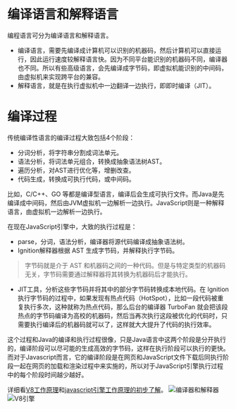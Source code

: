# 编译语言和解释语言
编程语言可分为编译语言和解释语言。
 - 编译语言，需要先编译成计算机可以识别的机器码，然后计算机可以直接运行，因此运行速度较解释语言快。因为不同平台能识别的机器码不同，编译器也不同。所以有些高级语言，会先编译成字节码，即虚拟机能识别的中间码，由虚拟机来实现跨平台的兼容。
 - 解释语言，就是在执行虚拟机中一边翻译一边执行，即即时编译（JIT）。

# 编译过程
传统编译性语言的编译过程大致包括4个阶段：
 - 分词分析，将字符串分割成词法单元。
 - 语法分析，将词法单元组合，转换成抽象语法树AST。
 - 遍历分析，对AST进行优化等，增删改查。
 - 代码生成，转换成可执行代码，或中间码。

比如，C/C++、GO 等都是编译型语言，编译后会生成可执行文件。而Java是先编译成中间码，然后由JVM虚拟机一边解析一边执行。JavaScript则是一种解释语言，由虚拟机一边解析一边执行。

在现在JavaScript引擎中，大致的执行过程是：
 - parse，分词，语法分析，编译器将源代码编译成抽象语法树。
 - Ignition解释器根据 AST 生成字节码，并解释执行字节码。
  > 字节码就是介于 AST 和机器码之间的一种代码。但是与特定类型的机器码无关，字节码需要通过解释器将其转换为机器码后才能执行。
 - JIT工具，分析这些字节码并将其中的部分字节码转换成本地代码。在 lgnition 执行字节码的过程中，如果发现有热点代码（HotSpot），比如一段代码被重复执行多次，这种就称为热点代码，那么后台的编译器 TurboFan 就会把该段热点的字节码编译为高校的机器码，然后当再次执行这段被优化的代码时，只需要执行编译后的机器码就可以了，这样就大大提升了代码的执行效率。
 
这个过程和Java的编译和执行过程很像，只是Java语言中这两个阶段是分开执行的，编译阶段可以尽可能的生成高效的字节码，这样在执行阶段可以执行的更快。而对于Javascript而言，它的编译阶段是在网页和JavaScript文件下载后同执行阶段一起在网页的加载和渲染过程中来实施的，所以对于JavaScript引擎执行过程中的每个阶段时间越少越好。

详细看[V8工作原理](https://www.cnblogs.com/bala/p/12205485.html)和[javascript引擎工作原理的初步了解](https://segmentfault.com/a/1190000014242281)。
 ![编译器和解释器](https://img2018.cnblogs.com/common/945149/202001/945149-20200116135536725-1813073475.png)
 ![V8引擎](https://img2018.cnblogs.com/common/945149/202001/945149-20200116140226667-864961384.png)
